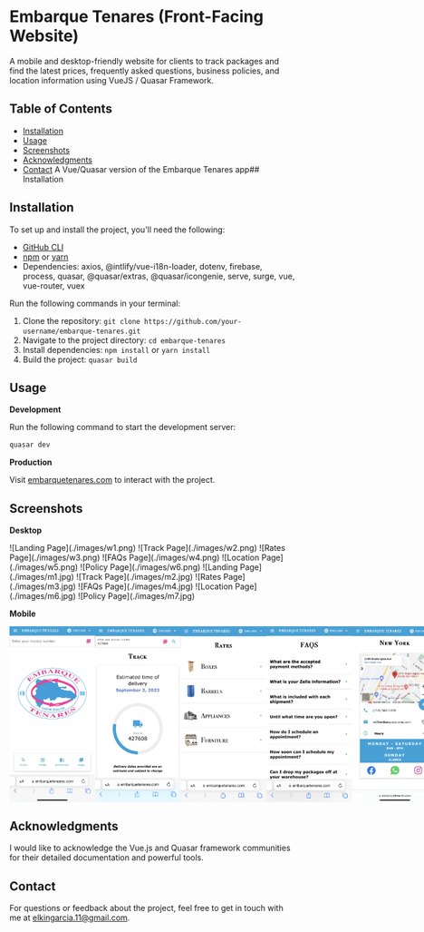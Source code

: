# Embarque Tenares (Front-Facing Website)

A mobile and desktop-friendly website for clients to track packages and find the latest prices, frequently asked questions, business policies, and location information using VueJS / Quasar Framework.

## Table of Contents

- [Installation](#installation)
- [Usage](#usage)
- [Screenshots](#screenshots)
- [Acknowledgments](#acknowledgments)
- [Contact](#contact)
  A Vue/Quasar version of the Embarque Tenares app## Installation

## Installation

To set up and install the project, you'll need the following:

- [GitHub CLI](https://github.com/git-guides/install-git)
- [npm](https://docs.npmjs.com/) or [yarn](https://classic.yarnpkg.com/en/docs/install/)
- Dependencies: axios, @intlify/vue-i18n-loader, dotenv, firebase, process, quasar, @quasar/extras, @quasar/icongenie, serve, surge, vue, vue-router, vuex

Run the following commands in your terminal:

1. Clone the repository: `git clone https://github.com/your-username/embarque-tenares.git`
2. Navigate to the project directory: `cd embarque-tenares`
3. Install dependencies: `npm install` or `yarn install`
4. Build the project: `quasar build`

## Usage

<b>Development</b>

Run the following command to start the development server:

```bash
quasar dev
```

<b>Production</b>

Visit [embarquetenares.com](https://embarquetenares.com) to interact with the project.

## Screenshots

<b> Desktop </b>

<tr>
![Landing Page](./images/w1.png)
![Track Page](./images/w2.png)
![Rates Page](./images/w3.png)
![FAQs Page](./images/w4.png)
![Location Page](./images/w5.png)
![Policy Page](./images/w6.png)
![Landing Page](./images/m1.jpg)
![Track Page](./images/m2.jpg)
![Rates Page](./images/m3.jpg)
![FAQs Page](./images/m4.jpg)
![Location Page](./images/m6.jpg)
![Policy Page](./images/m7.jpg)
</tr>

<b> Mobile </b>

<div style="display: flex; justify-content: space-between;">

  <img src="./images/m1.jpg" alt="Landing Page" width="30%">
  <img src="./images/m2.jpg" alt="Track Page" width="30%">
  <img src="./images/m3.jpg" alt="Rates Page" width="30%">
  <img src="./images/m4.jpg" alt="FAQs Page" width="30%">
  <img src="./images/m6.jpg" alt="Location Page" width="30%">
  <img src="./images/m7.jpg" alt="Policy Page" width="30%">
</div>

## Acknowledgments

I would like to acknowledge the Vue.js and Quasar framework communities for their detailed documentation and powerful tools.

## Contact

For questions or feedback about the project, feel free to get in touch with me at elkingarcia.11@gmail.com.
